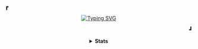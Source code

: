 <p><b>&#9487</b></p>
<p align="center">
  <a href="https://github.com/Ftthreign">
    <img src="https://readme-typing-svg.demolab.com?font=Fira+Code&duration=2000&pause=500&color=18F768&center=true&repeat=false&random=false&width=435&lines=Hi!!!+My+Name+is+Fadhil+Abdul+Fattah" alt="Typing SVG">
  </a>
</p>
<p align="right"><b>&#9499</b></p>
<details align="center">
  <summary><b>Stats</b></summary>
<br>

<a href="https://github.com/Ftthreign"><img align="center" src="https://github-readme-stats.vercel.app/api?username=ftthreign&show_icons=true&theme=radical&hide_border=true"></a> || <a href="https://github-readme-stats.vercel.app/api/top-langs/?username=ftthreign&layout=compact&theme=tokyonight&langs_count=6"><img align="center" src="https://github-readme-stats.vercel.app/api/top-langs/?username=ftthreign&layout=compact&theme=tokyonight&langs_count=6"></a>

![Graph](https://github-readme-activity-graph.vercel.app/graph?username=Ftthreign&bg_color=000000&color=ccf381&line=81efd3&point=fee715&area=true&hide_border=true)

<!--START_SECTION:waka-->

```txt
From: 23 March 2025 - To: 30 March 2025

Total Time: 2 hrs 59 mins

JavaScript   2 hrs 25 mins   ⣿⣿⣿⣿⣿⣿⣿⣿⣿⣿⣿⣿⣿⣿⣿⣿⣿⣿⣿⣿⣄⣀⣀⣀⣀   80.97 %
Markdown     26 mins         ⣿⣿⣿⣶⣀⣀⣀⣀⣀⣀⣀⣀⣀⣀⣀⣀⣀⣀⣀⣀⣀⣀⣀⣀⣀   14.65 %
JSON         6 mins          ⣷⣀⣀⣀⣀⣀⣀⣀⣀⣀⣀⣀⣀⣀⣀⣀⣀⣀⣀⣀⣀⣀⣀⣀⣀   03.59 %
Kotlin       0 secs          ⣄⣀⣀⣀⣀⣀⣀⣀⣀⣀⣀⣀⣀⣀⣀⣀⣀⣀⣀⣀⣀⣀⣀⣀⣀   00.45 %
CSS          0 secs          ⣀⣀⣀⣀⣀⣀⣀⣀⣀⣀⣀⣀⣀⣀⣀⣀⣀⣀⣀⣀⣀⣀⣀⣀⣀   00.31 %
XML          0 secs          ⣀⣀⣀⣀⣀⣀⣀⣀⣀⣀⣀⣀⣀⣀⣀⣀⣀⣀⣀⣀⣀⣀⣀⣀⣀   00.03 %
```

<!--END_SECTION:waka-->

<a href="https://wakatime.com/@94da6ce2-ef37-4e01-a417-0852a7114497"><img src="https://wakatime.com/badge/user/94da6ce2-ef37-4e01-a417-0852a7114497.svg" alt="Total time coded since Aug 14 2023" /></a>

</details>
